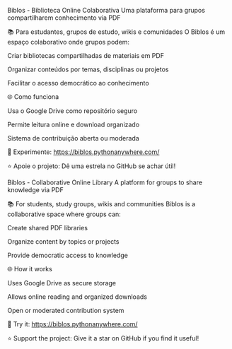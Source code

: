 Biblos - Biblioteca Online Colaborativa
Uma plataforma para grupos compartilharem conhecimento via PDF

📚 Para estudantes, grupos de estudo, wikis e comunidades
O Biblos é um espaço colaborativo onde grupos podem:

Criar bibliotecas compartilhadas de materiais em PDF

Organizar conteúdos por temas, disciplinas ou projetos

Facilitar o acesso democrático ao conhecimento

🌐 Como funciona

Usa o Google Drive como repositório seguro

Permite leitura online e download organizado

Sistema de contribuição aberta ou moderada

🔗 Experimente: https://biblos.pythonanywhere.com/

⭐ Apoie o projeto: Dê uma estrela no GitHub se achar útil!

Biblos - Collaborative Online Library
A platform for groups to share knowledge via PDF

📚 For students, study groups, wikis and communities
Biblos is a collaborative space where groups can:

Create shared PDF libraries

Organize content by topics or projects

Provide democratic access to knowledge

🌐 How it works

Uses Google Drive as secure storage

Allows online reading and organized downloads

Open or moderated contribution system

🔗 Try it: https://biblos.pythonanywhere.com/

⭐ Support the project: Give it a star on GitHub if you find it useful!
